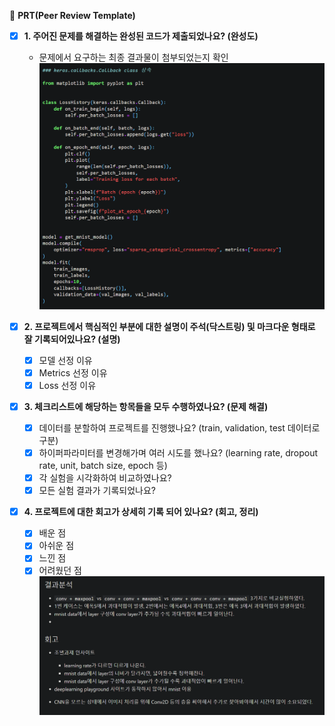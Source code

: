🔑 **PRT(Peer Review Template)**

- [X]  **1. 주어진 문제를 해결하는 완성된 코드가 제출되었나요? (완성도)**
    - 문제에서 요구하는 최종 결과물이 첨부되었는지 확인
  ![code](code.png)

- [X]  **2. 프로젝트에서 핵심적인 부분에 대한 설명이 주석(닥스트링) 및 마크다운 형태로 잘 기록되어있나요? (설명)**
    - [X]  모델 선정 이유
    - [X]  Metrics 선정 이유
    - [X]  Loss 선정 이유

- [X]  **3. 체크리스트에 해당하는 항목들을 모두 수행하였나요? (문제 해결)**
    - [X]  데이터를 분할하여 프로젝트를 진행했나요? (train, validation, test 데이터로 구분)
    - [X]  하이퍼파라미터를 변경해가며 여러 시도를 했나요? (learning rate, dropout rate, unit, batch size, epoch 등)
    - [X]  각 실험을 시각화하여 비교하였나요?
    - [X]  모든 실험 결과가 기록되었나요?

- [X]  **4. 프로젝트에 대한 회고가 상세히 기록 되어 있나요? (회고, 정리)**
    - [X]  배운 점
    - [X]  아쉬운 점
    - [X]  느낀 점
    - [X]  어려웠던 점
  ![conc](conc.png)
